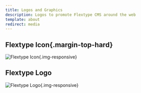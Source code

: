 ```yaml
---
title: Logos and Graphics
description: Logos to promote Flextype CMS around the web
template: about
redirect: media
---
```


## Flextype Icon{.margin-top-hard}
![Flextype Icon]({site_url}/public/assets/img/Flextype-icon.png){.img-responsive}

## Flextype Logo
![Flextype Logo]({site_url}/public/assets/img/Flextype-logo.png){.img-responsive}
